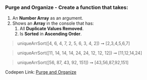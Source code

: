 ### Purge and Organize - Create a function that takes: 

1. An **Number Array** as an argument. 
1. Shows an **Array** in the console that has:
    1. All **Duplicate Values Removed**.
    1. Is **Sorted** in **Ascending Order**.

> uniqueArrSort([4, 6, 4, 7, 2, 5, 6, 3, 4, 2]) ➞ [2,3,4,5,6,7] 

> uniqueArrSort([11, 14, 14, 14, 24, 24, 12, 12, 12]) ➞ [11,12,14,24]

> uniqueArrSort([56, 87, 43, 92, 151]) ➞ [43,56,87,92,151] 

Codepen Link: [Purge and Organize]()
